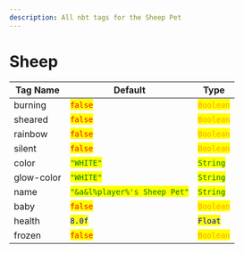 ```yaml
---
description: All nbt tags for the Sheep Pet
---
```



# Sheep

| Tag Name     | Default                                                            | Type                                         |
| ------------ | ------------------------------------------------------------------ | -------------------------------------------- |
| burning | <mark style="color:red;">`false`</mark> | <mark style="color:orange;">`Boolean`</mark> |
| sheared | <mark style="color:red;">`false`</mark> | <mark style="color:orange;">`Boolean`</mark> |
| rainbow | <mark style="color:red;">`false`</mark> | <mark style="color:orange;">`Boolean`</mark> |
| silent | <mark style="color:red;">`false`</mark> | <mark style="color:orange;">`Boolean`</mark> |
| color | <mark style="color:green;">`"WHITE"`</mark> | <mark style="color:green;">`String`</mark> |
| glow-color | <mark style="color:green;">`"WHITE"`</mark> | <mark style="color:green;">`String`</mark> |
| name | <mark style="color:green;">`"&a&l%player%'s Sheep Pet"`</mark> | <mark style="color:green;">`String`</mark> |
| baby | <mark style="color:red;">`false`</mark> | <mark style="color:orange;">`Boolean`</mark> |
| health | <mark style="color:blue;">`8.0f`</mark> | <mark style="color:blue;">`Float`</mark> |
| frozen | <mark style="color:red;">`false`</mark> | <mark style="color:orange;">`Boolean`</mark> |
